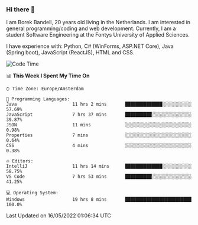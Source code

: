 ### Hi there 👋

I am Borek Bandell, 20 years old living in the Netherlands. I am interested in general programming/coding and web development. Currently, I am a student Software Engineering at the Fontys University of Applied Sciences.

I have experience with: Python, C# (WinForms, ASP.NET Core), Java (Spring boot), JavaScript (ReactJS), HTML and CSS.

<!--START_SECTION:waka-->
![Code Time](http://img.shields.io/badge/Code%20Time-133%20hrs%2029%20mins-blue)

📊 **This Week I Spent My Time On** 

```text
⌚︎ Time Zone: Europe/Amsterdam

💬 Programming Languages: 
Java                     11 hrs 2 mins       ██████████████░░░░░░░░░░░   57.69% 
JavaScript               7 hrs 37 mins       ██████████░░░░░░░░░░░░░░░   39.87% 
JSON                     11 mins             ░░░░░░░░░░░░░░░░░░░░░░░░░   0.98% 
Properties               7 mins              ░░░░░░░░░░░░░░░░░░░░░░░░░   0.64% 
CSS                      4 mins              ░░░░░░░░░░░░░░░░░░░░░░░░░   0.38%

🔥 Editors: 
IntelliJ                 11 hrs 14 mins      ██████████████░░░░░░░░░░░   58.75% 
VS Code                  7 hrs 53 mins       ██████████░░░░░░░░░░░░░░░   41.25%

💻 Operating System: 
Windows                  19 hrs 8 mins       █████████████████████████   100.0%

```


 Last Updated on 16/05/2022 01:06:34 UTC
<!--END_SECTION:waka-->

<!--**tcBorek2002/tcBorek2002** is a ✨ _special_ ✨ repository because its `README.md` (this file) appears on your GitHub profile.

Here are some ideas to get you started:

- 🔭 I’m currently working on ...
- 🌱 I’m currently learning ...
- 👯 I’m looking to collaborate on ...
- 🤔 I’m looking for help with ...
- 💬 Ask me about ...
- 📫 How to reach me: ...
- 😄 Pronouns: ...
- ⚡ Fun fact: ...
-->
